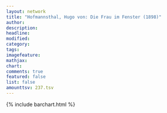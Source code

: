 ```yaml
---
layout: network
title: "Hofmannsthal, Hugo von: Die Frau im Fenster (1898)"
author:
description:
headline:
modified:
category:
tags:
imagefeature: 
mathjax: 
chart: 
comments: true
featured: false
list: false
amounttsv: 237.tsv
---
```

{% include barchart.html %}
